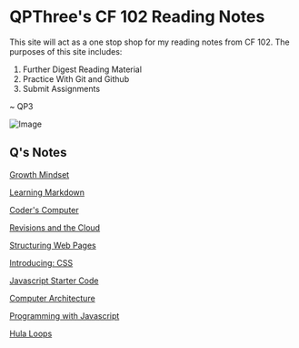 # QPThree's CF 102 Reading Notes


This site will act as a one stop shop for my reading notes from CF 102.  The purposes of this site includes:

1. Further Digest Reading Material
2. Practice With Git and Github
3. Submit Assignments

~ QP3

![Image](https://images.unsplash.com/photo-1488190211105-8b0e65b80b4e?ixlib=rb-1.2.1&ixid=MXwxMjA3fDB8MHxwaG90by1wYWdlfHx8fGVufDB8fHw%3D&auto=format&fit=crop&w=1350&q=80)

## Q's Notes

[Growth Mindset](growthmindset.md)

[Learning Markdown](learningmarkdown.md)

[Coder's Computer](coderscomputer.md)

[Revisions and the Cloud](revisionsandthecloud.md)

[Structuring Web Pages](structuringwebpages.md)

[Introducing: CSS](introducingcss.md)

[Javascript Starter Code](javascriptstarter.md)

[Computer Architecture](computerarchitecture.md)

[Programming with Javascript](programmingwithjavascript.md)

[Hula Loops](loops.md)